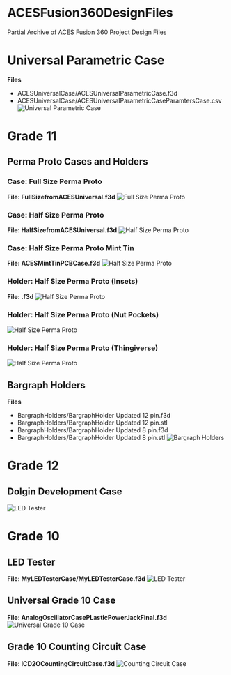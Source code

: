 # ACESFusion360DesignFiles
 Partial Archive of ACES Fusion 360 Project Design Files

# Universal Parametric Case
**Files**
- ACESUniversalCase/ACESUniversalParametricCase.f3d
- ACESUniversalCase/ACESUniversalParametricCaseParamtersCase.csv
![Universal Parametric Case](images/ACESUniversalCase.png)

# Grade 11
## Perma Proto Cases and Holders

### Case: Full Size Perma Proto
**File: FullSizefromACESUniversal.f3d**
![Full Size Perma Proto](images/PPFullSizeCase.png)

### Case: Half Size Perma Proto
**File: HalfSizefromACESUniversal.f3d**
![Half Size Perma Proto](images/PPHalfSizeCase.png)

### Case: Half Size Perma Proto Mint Tin
**File: ACESMintTinPCBCase.f3d**
![Half Size Perma Proto](images/MintTinPCBandCase.png)

### Holder: Half Size Perma Proto (Insets)
**File: .f3d**
![Half Size Perma Proto](images/PPHalfSizeHolderInsets.png)

### Holder: Half Size Perma Proto (Nut Pockets)
![Half Size Perma Proto](images/PPHalfSizeHolderNutPockets.png)

### Holder: Half Size Perma Proto (Thingiverse)
![Half Size Perma Proto](images/PPHalfSizeHolderInsetsThingiverse.png)

## Bargraph Holders
**Files**
- BargraphHolders/BargraphHolder Updated 12 pin.f3d
- BargraphHolders/BargraphHolder Updated 12 pin.stl
- BargraphHolders/BargraphHolder Updated 8 pin.f3d
- BargraphHolders/BargraphHolder Updated 8 pin.stl
![Bargraph Holders](images/BargraphHolders.png)

# Grade 12
## Dolgin Development Case
![LED Tester](images/DolginDevelopmentCase.png)


# Grade 10
## LED Tester
**File: MyLEDTesterCase/MyLEDTesterCase.f3d**
![LED Tester](images/LEDTester.png)

## Universal Grade 10 Case
**File: AnalogOscillatorCasePLasticPowerJackFinal.f3d**
![Universal Grade 10 Case](images/AnalogOscillatorCase.png)

## Grade 10 Counting Circuit Case
**File: ICD2OCountingCircuitCase.f3d**
![Counting Circuit Case](images/UniversalGrade10Case.png)
